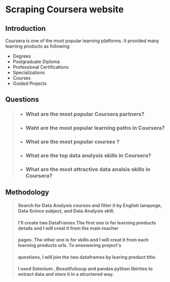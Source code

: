 # Scraping Coursera website
## Introduction 
Coursera is one of the most popular learning platforms. It provided many learning products as following:
- Degrees
- Postgraduate Diploma
- Professional Certifications
- Specializations
- Courses
- Guided Projects

## Questions 

> * ### What are the most popular Coursera partners?
> * ###  Waht are the most popular learning paths in Coursera?
> * ### What are the most popular courses ?
> * ###  What are the top data analysis skills in Coursera?
> * ###  What are the most attractive data analsis skills in Coursera?

## Methodology

> #### Search for Data Analysis courses and filter it by English lanquege, Data Scince subject, and Data Analysis skill.
> #### I'll create two DataFrames.The first one is for learning products details and I will creat it from the main reacher 
> #### pages. The other one is for skills and I will creat it from each learning products urls. To ansewering project's
> #### questions, I will join the two dataframes by learing product title.
> #### I used Selenium , Beautifulsoup and pandas python libirties to extract data and store it in a structered way.
